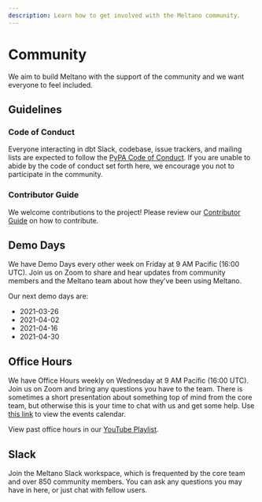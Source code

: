 ```yaml
---
description: Learn how to get involved with the Meltano community.
---
```


# Community

We aim to build Meltano with the support of the community and we want everyone to feel included.

## Guidelines

### Code of Conduct

Everyone interacting in dbt Slack, codebase, issue trackers, and mailing lists are expected to follow the [PyPA Code of Conduct][conduct]. If you are unable to abide by the code of conduct set forth here, we encourage you not to participate in the community.

### Contributor Guide

We welcome contributions to the project! Please review our [Contributor Guide](/docs/contributor-guide) on how to contribute.

## Demo Days

We have Demo Days every other week on Friday at 9 AM Pacific (16:00 UTC). Join us on Zoom to share and hear updates from community members and the Meltano team about how they've been using Meltano.

Our next demo days are:

* 2021-03-26
* 2021-04-02
* 2021-04-16
* 2021-04-30

## Office Hours

We have Office Hours weekly on Wednesday at 9 AM Pacific (16:00 UTC). Join us on Zoom and bring any questions you have to the team. There is sometimes a short presentation about something top of mind from the core team, but otherwise this is your time to chat with us and get some help. Use [this link][gcal] to view the events calendar.

View past office hours in our [YouTube Playlist][playlist].

## Slack

Join the <SlackChannelLink>Meltano Slack workspace<OutboundLink /></SlackChannelLink>, which is frequented by the core team and over 850 community members. You can ask any questions you may have in here, or just chat with fellow users.

[conduct]: https://www.pypa.io/en/latest/code-of-conduct/
[playlist]: https://www.youtube.com/watch?v=WjXIvGRHltk&list=PLO0YrxtDbWAtuuubcEz7mnCHoGfIf8voT
[gcal]: https://calendar.google.com/calendar/embed?src=c_01cj48ha4h199ctjefi85t9dgc%40group.calendar.google.com&ctz=America%2FChicago
